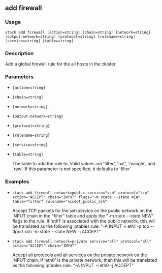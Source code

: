 ## add firewall

### Usage

`stack add firewall [action=string] [chain=string] [network=string] [output-network=string] [protocol=string] [rulename=string] [service=string] [table=string]`

### Description


Add a global firewall rule for the all hosts in the cluster.



### Parameters
* `{action=string}`
* `{chain=string}`
* `{network=string}`
* `{output-network=string}`
* `{protocol=string}`
* `{rulename=string}`
* `{service=string}`
* `{table=string}`

   The table to add the rule to. Valid values are 'filter',
	'nat', 'mangle', and 'raw'. If this parameter is not
	specified, it defaults to 'filter'

### Examples

* `stack add firewall network=public service="ssh" protocol="tcp" action="ACCEPT" chain="INPUT" flags="-m state --state NEW" table="filter" rulename="accept_public_ssh"`

   Accept TCP packets for the ssh service on the public network on
	the INPUT chain in the "filter" table and apply the "-m state --state NEW"
	flags to the rule.
	If 'eth1' is associated with the public network, this will be
	translated as the following iptables rule:
	"-A INPUT -i eth1 -p tcp --dport ssh -m state --state NEW -j ACCEPT"

* `stack add firewall network=private service="all" protocol="all" action="ACCEPT" chain="INPUT"`

   Accept all protocols and all services on the private network on the
	INPUT chain.
	If 'eth0' is the private network, then this will be translated as
	the following iptables rule:
	"-A INPUT -i eth0 -j ACCEPT"



